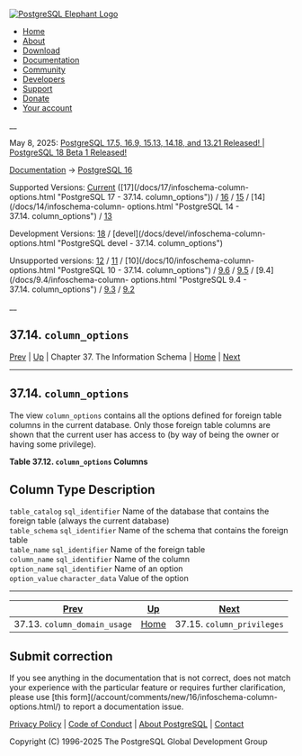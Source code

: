 [ ![PostgreSQL Elephant Logo](/media/img/about/press/elephant.png) ](/)

  * [Home](/ "Home")
  * [About](/about/ "About")
  * [Download](/download/ "Download")
  * [Documentation](/docs/ "Documentation")
  * [Community](/community/ "Community")
  * [Developers](/developer/ "Developers")
  * [Support](/support/ "Support")
  * [Donate](/about/donate/ "Donate")
  * [Your account](/account/ "Your account")

__

May 8, 2025: [ PostgreSQL 17.5, 16.9, 15.13, 14.18, and 13.21 Released! ](/about/news/postgresql-175-169-1513-1418-and-1321-released-3072/) | [ PostgreSQL 18 Beta 1 Released! ](/about/news/postgresql-18-beta-1-released-3070/)

[Documentation](/docs/ "Documentation") -> [PostgreSQL
16](/docs/16/index.html)

Supported Versions: [Current](/docs/current/infoschema-column-options.html
"PostgreSQL 17 - 37.14. column_options") ([17](/docs/17/infoschema-column-
options.html "PostgreSQL 17 - 37.14. column_options")) /
[16](/docs/16/infoschema-column-options.html "PostgreSQL 16 -
37.14. column_options") / [15](/docs/15/infoschema-column-options.html
"PostgreSQL 15 - 37.14. column_options") / [14](/docs/14/infoschema-column-
options.html "PostgreSQL 14 - 37.14. column_options") /
[13](/docs/13/infoschema-column-options.html "PostgreSQL 13 -
37.14. column_options")

Development Versions: [18](/docs/18/infoschema-column-options.html "PostgreSQL
18 - 37.14. column_options") / [devel](/docs/devel/infoschema-column-
options.html "PostgreSQL devel - 37.14. column_options")

Unsupported versions: [12](/docs/12/infoschema-column-options.html "PostgreSQL
12 - 37.14. column_options") / [11](/docs/11/infoschema-column-options.html
"PostgreSQL 11 - 37.14. column_options") / [10](/docs/10/infoschema-column-
options.html "PostgreSQL 10 - 37.14. column_options") /
[9.6](/docs/9.6/infoschema-column-options.html "PostgreSQL 9.6 -
37.14. column_options") / [9.5](/docs/9.5/infoschema-column-options.html
"PostgreSQL 9.5 - 37.14. column_options") / [9.4](/docs/9.4/infoschema-column-
options.html "PostgreSQL 9.4 - 37.14. column_options") /
[9.3](/docs/9.3/infoschema-column-options.html "PostgreSQL 9.3 -
37.14. column_options") / [9.2](/docs/9.2/infoschema-column-options.html
"PostgreSQL 9.2 - 37.14. column_options")

__

37.14. `column_options`  
---  
[Prev](infoschema-column-domain-usage.html "37.13. column_domain_usage")  | [Up](information-schema.html "Chapter 37. The Information Schema") | Chapter 37. The Information Schema | [Home](index.html "PostgreSQL 16.9 Documentation") |  [Next](infoschema-column-privileges.html "37.15. column_privileges")  
  
* * *

## 37.14. `column_options` #

The view `column_options` contains all the options defined for foreign table
columns in the current database. Only those foreign table columns are shown
that the current user has access to (by way of being the owner or having some
privilege).

**Table  37.12. `column_options` Columns**

Column Type Description  
---  
`table_catalog` `sql_identifier` Name of the database that contains the
foreign table (always the current database)  
`table_schema` `sql_identifier` Name of the schema that contains the foreign
table  
`table_name` `sql_identifier` Name of the foreign table  
`column_name` `sql_identifier` Name of the column  
`option_name` `sql_identifier` Name of an option  
`option_value` `character_data` Value of the option  
  
  

* * *

[Prev](infoschema-column-domain-usage.html "37.13. column_domain_usage")  | [Up](information-schema.html "Chapter 37. The Information Schema") |  [Next](infoschema-column-privileges.html "37.15. column_privileges")  
---|---|---  
37.13. `column_domain_usage`  | [Home](index.html "PostgreSQL 16.9 Documentation") |  37.15. `column_privileges`  
  
## Submit correction

If you see anything in the documentation that is not correct, does not match
your experience with the particular feature or requires further clarification,
please use [this form](/account/comments/new/16/infoschema-column-
options.html/) to report a documentation issue.

[Privacy Policy](/about/privacypolicy) | [Code of Conduct](/about/policies/coc/) | [About PostgreSQL](/about/) | [Contact](/about/contact/)  

Copyright (C) 1996-2025 The PostgreSQL Global Development Group

